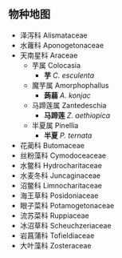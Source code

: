 ## 物种地图

* 泽泻科 Alismataceae
* 水蕹科 Aponogetonaceae
* 天南星科 Araceae
	* 芋属 Colocasia
		* **芋** *C. esculenta*
	* 魔芋属 Amorphophallus
		* **蒟蒻** *A. konjac*
	* 马蹄莲属 Zantedeschia
		* **马蹄莲** *Z. aethiopica*
	* 半夏属 Pinellia
		* **半夏** *P. ternata*
* 花蔺科 Butomaceae
* 丝粉藻科 Cymodoceaceae
* 水鳖科 Hydrocharitaceae
* 水麦冬科 Juncaginaceae
* 沼鳖科 Limnocharitaceae
* 海王草科 Posidoniaceae
* 眼子菜科 Potamogetonaceae
* 流苏菜科 Ruppiaceae
* 冰沼草科 Scheuchzeriaceae
* 岩菖蒲科 Tofieldiaceae
* 大叶藻科 Zosteraceae
